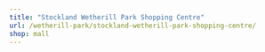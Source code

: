 ```yaml
---
title: "Stockland Wetherill Park Shopping Centre"
url: /wetherill-park/stockland-wetherill-park-shopping-centre/
shop: mall
---
```

